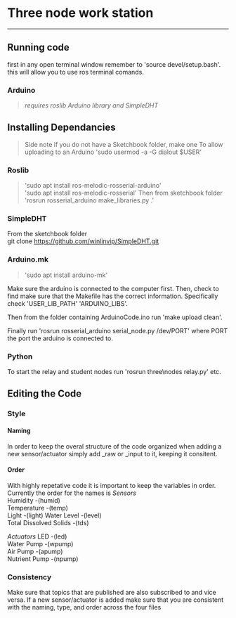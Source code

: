 # Three node work station

******

## Running code
first in any open terminal window remember to 'source devel/setup.bash'.
this will allow you to use ros terminal comands.

### Arduino
> *requires roslib Arduino library and SimpleDHT*

## Installing Dependancies
> Side note if you do not have a Sketchbook folder, make one
> To allow uploading to an Arduino 'sudo usermod -a -G dialout $USER'
### Roslib
> 'sudo apt install ros-melodic-rosserial-arduino'  
> 'sudo apt install ros-melodic-rosserial'
Then from sketchbook folder
> 'rosrun rosserial\_arduino make\_libraries.py .'  
### SimpleDHT
From the sketchbook folder  
git clone https://github.com/winlinvip/SimpleDHT.git  
### Arduino.mk
> 'sudo apt install arduino-mk'

Make sure the arduino is connected to the computer first.
Then, check to find make sure that the Makefile has the correct information.
Specifically check 'USER\_LIB\_PATH' 'ARDUINO\_LIBS'.

Then from the folder containing ArduinoCode.ino run 'make upload clean'.

Finally run 'rosrun rosserial\_arduino serial\_node.py /dev/PORT' where PORT 
the port the arduino is connected to.

### Python
To start the relay and student nodes run 'rosrun three\nodes relay.py' etc.

## Editing the Code

### Style

#### Naming
In order to keep the overal structure of the code organized when adding a new 
sensor/actuator simply add \_raw or \_input to it, keeping it consitent.

#### Order
With highly repetative code it is important to keep the variables in order.
Currently the order for the names is
*Sensors*  
Humidity -(humid)  
Temperature -(temp)  
Light -(light)
Water Level -(level)  
Total Dissolved Solids -(tds)  

*Actuators*
LED -(led)  
Water Pump -(wpump)  
Air Pump -(apump)  
Nutrient Pump -(npump)  

### Consistency

Make sure that topics that are published are also subscribed to and vice versa.
If a new sensor/actuator is added make sure that you are consistent with the naming, 
type, and order across the four files






